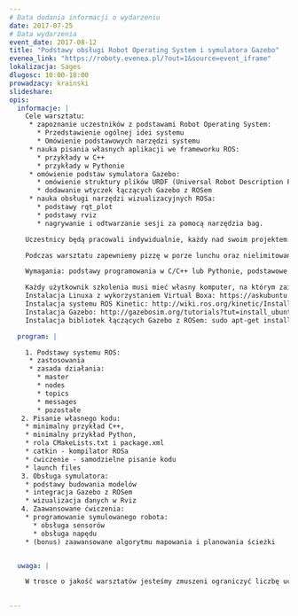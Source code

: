 ```yaml
---
# Data dodania informacji o wydarzeniu
date: 2017-07-25
# Data wydarzenia
event_date: 2017-08-12
title: "Podstawy obsługi Robot Operating System i symulatora Gazebo"
evenea_link: "https://roboty.evenea.pl/?out=1&source=event_iframe"
lokalizacja: Sages
dlugosc: 10:00-18:00
prowadzacy: krainski
slideshare:
opis:
  informacje: |
    Cele warsztatu:
     * zapoznanie uczestników z podstawami Robot Operating System:
       * Przedstawienie ogólnej idei systemu
       * Omówienie podstawowych narzędzi systemu 
     * nauka pisania własnych aplikacji we frameworku ROS:
       * przykłady w C++
       * przykłady w Pythonie
     * omówienie podstaw symulatora Gazebo:
       * omówienie struktury plików URDF (Universal Robot Description Format)
       * dodawanie wtyczek łączących Gazebo z ROSem
     * nauka obsługi narzędzi wizualizacyjnych ROSa:
       * podstawy rqt_plot
       * podstawy rviz
       * nagrywanie i odtwarzanie sesji za pomocą narzędzia bag.

    Uczestnicy będą pracowali indywidualnie, każdy nad swoim projektem. Podczas warsztatu uczestnicy będą mogli nauczyć się jak zaprojektować prostego robota w symulatorze Gazebo, a następnie oprogramować jego ruch z wykorzystaniem bibliotek ROSa. 

    Podczas warsztatu zapewniemy pizzę w porze lunchu oraz nielimitowany dostęp do kawy, herbaty i wody.

    Wymagania: podstawy programowania w C/C++ lub Pythonie, podstawowe ogarnięcie systemu Linux (poruszanie się po katalogach, modyfikowanie plików z wykorzystaniem terminala). 

    Każdy użytkownik szkolenia musi mieć własny komputer, na którym zainstalowany jest system Ubuntu i biblioteki ROSa. Linux może być zainstalowany jako system wirtualny, na przykład przez Virtual Boxa. Polecany jest system Ubuntu 16.04 (ROS Kinetic) lub Ubuntu 14.04 (ROS Jade).
    Instalacja Linuxa z wykorzystaniem Virtual Boxa: https://askubuntu.com/questions/142549/how-to-install-ubuntu-on-virtualbox
    Instalacja systemu ROS Kinetic: http://wiki.ros.org/kinetic/Installation/Ubuntu
    Instalacja Gazebo: http://gazebosim.org/tutorials?tut=install_ubuntu
    Instalacja bibliotek łączących Gazebo z ROSem: sudo apt-get install ros-kinetic-gazebo-ros-pkgs ros-kinetic-gazebo-ros-control

  program: |

    1. Podstawy systemu ROS:
     * zastosowania
     * zasada działania:
       * master
       * nodes
       * topics
       * messages
       * pozostałe
   2. Pisanie własnego kodu:
    * minimalny przykład C++,
    * minimalny przykład Python,
    * rola CMakeLists.txt i package.xml
    * catkin - kompilator ROSa
    * ćwiczenie - samodzielne pisanie kodu
    * launch files
   3. Obsługa symulatora:
    * podstawy budowania modelów
    * integracja Gazebo z ROSem
    * wizualizacja danych w Rviz
   4. Zaawansowane ćwiczenia:
    * programowanie symulowanego robota:
      * obsługa sensorów
      * obsługa napędu
    * (bonus) zaawansowane algorytmu mapowania i planowania ścieżki


  uwaga: |

    W trosce o jakość warsztatów jesteśmy zmuszeni ograniczyć liczbę uczestników. **Kwalifikacja odbywa się na podstawie odpowiedzi udzielonych w formularzu zgłoszeniowym oraz - w dalszym kroku - kolejności zgłoszeń.** Potwierdzenie udziału w warsztatach wraz z instrukcją przygotowania środowiska otrzymasz najpóźniej na 5 dni przed planowaną datą wydarzenia.

 
---
```

